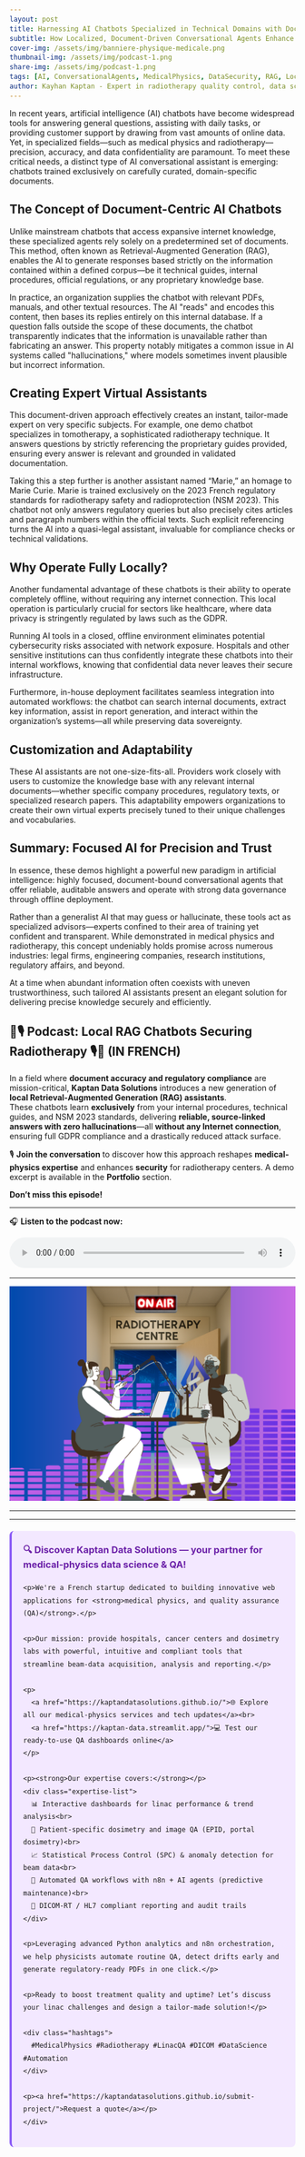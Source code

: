 ```yaml
---
layout: post
title: Harnessing AI Chatbots Specialized in Technical Domains with Document-Based Knowledge  
subtitle: How Localized, Document-Driven Conversational Agents Enhance Precision and Security in Fields Like Medical Physics  
cover-img: /assets/img/banniere-physique-medicale.png  
thumbnail-img: /assets/img/podcast-1.png  
share-img: /assets/img/podcast-1.png  
tags: [AI, ConversationalAgents, MedicalPhysics, DataSecurity, RAG, LocalAI, Radiotherapy, RegulatoryCompliance]  
author: Kayhan Kaptan - Expert in radiotherapy quality control, data science and automation
---
```


In recent years, artificial intelligence (AI) chatbots have become widespread tools for answering general questions, assisting with daily tasks, or providing customer support by drawing from vast amounts of online data. Yet, in specialized fields—such as medical physics and radiotherapy—precision, accuracy, and data confidentiality are paramount. To meet these critical needs, a distinct type of AI conversational assistant is emerging: chatbots trained exclusively on carefully curated, domain-specific documents.

## The Concept of Document-Centric AI Chatbots

Unlike mainstream chatbots that access expansive internet knowledge, these specialized agents rely solely on a predetermined set of documents. This method, often known as Retrieval-Augmented Generation (RAG), enables the AI to generate responses based strictly on the information contained within a defined corpus—be it technical guides, internal procedures, official regulations, or any proprietary knowledge base.

In practice, an organization supplies the chatbot with relevant PDFs, manuals, and other textual resources. The AI "reads" and encodes this content, then bases its replies entirely on this internal database. If a question falls outside the scope of these documents, the chatbot transparently indicates that the information is unavailable rather than fabricating an answer. This property notably mitigates a common issue in AI systems called "hallucinations," where models sometimes invent plausible but incorrect information.

## Creating Expert Virtual Assistants

This document-driven approach effectively creates an instant, tailor-made expert on very specific subjects. For example, one demo chatbot specializes in tomotherapy, a sophisticated radiotherapy technique. It answers questions by strictly referencing the proprietary guides provided, ensuring every answer is relevant and grounded in validated documentation.

Taking this a step further is another assistant named “Marie,” an homage to Marie Curie. Marie is trained exclusively on the 2023 French regulatory standards for radiotherapy safety and radioprotection (NSM 2023). This chatbot not only answers regulatory queries but also precisely cites articles and paragraph numbers within the official texts. Such explicit referencing turns the AI into a quasi-legal assistant, invaluable for compliance checks or technical validations.

## Why Operate Fully Locally?

Another fundamental advantage of these chatbots is their ability to operate completely offline, without requiring any internet connection. This local operation is particularly crucial for sectors like healthcare, where data privacy is stringently regulated by laws such as the GDPR.

Running AI tools in a closed, offline environment eliminates potential cybersecurity risks associated with network exposure. Hospitals and other sensitive institutions can thus confidently integrate these chatbots into their internal workflows, knowing that confidential data never leaves their secure infrastructure.

Furthermore, in-house deployment facilitates seamless integration into automated workflows: the chatbot can search internal documents, extract key information, assist in report generation, and interact within the organization’s systems—all while preserving data sovereignty.

## Customization and Adaptability

These AI assistants are not one-size-fits-all. Providers work closely with users to customize the knowledge base with any relevant internal documents—whether specific company procedures, regulatory texts, or specialized research papers. This adaptability empowers organizations to create their own virtual experts precisely tuned to their unique challenges and vocabularies.

## Summary: Focused AI for Precision and Trust

In essence, these demos highlight a powerful new paradigm in artificial intelligence: highly focused, document-bound conversational agents that offer reliable, auditable answers and operate with strong data governance through offline deployment.

Rather than a generalist AI that may guess or hallucinate, these tools act as specialized advisors—experts confined to their area of training yet confident and transparent. While demonstrated in medical physics and radiotherapy, this concept undeniably holds promise across numerous industries: legal firms, engineering companies, research institutions, regulatory affairs, and beyond.

At a time when abundant information often coexists with uneven trustworthiness, such tailored AI assistants present an elegant solution for delivering precise knowledge securely and efficiently.


## 🤖🎙️ Podcast: Local RAG Chatbots Securing Radiotherapy 🎙️🤖 (IN FRENCH)

In a field where **document accuracy and regulatory compliance** are mission-critical, **Kaptan Data Solutions** introduces a new generation of **local Retrieval-Augmented Generation (RAG) assistants**.  
These chatbots learn **exclusively** from your internal procedures, technical guides, and NSM 2023 standards, delivering **reliable, source-linked answers with zero hallucinations**—all **without any Internet connection**, ensuring full GDPR compliance and a drastically reduced attack surface.

🎙️ **Join the conversation** to discover how this approach reshapes **medical-physics expertise** and enhances **security** for radiotherapy centers. A demo excerpt is available in the **Portfolio** section.

**Don’t miss this episode!**

---

🎧 **Listen to the podcast now:**

<audio controls style="width: 100%; max-width: 600px;">
  <source src="/podcast_kds/CorpoRAG-1.wav" type="audio/wav">
  Your browser does not support the audio element.
</audio>

---

![RAG chatbot in action](/assets/img/podcast-1.png)

---



---

<html lang="fr">
<head>
    <meta charset="UTF-8">
    <meta name="viewport" content="width=device-width, initial-scale=1.0">
    <title>Kaptan Data Solutions</title>
    <style>
        .citation {
            background-color: #f3e8ff;
            border-left: 4px solid #8b5cf6;
            padding: 20px;
            margin: 20px 0;
            border-radius: 8px;
            font-family: -apple-system, BlinkMacSystemFont, 'Segoe UI', Roboto, sans-serif;
            line-height: 1.6;
        }
        .citation h3 {
            color: #6b21a8;
            margin-top: 0;
        }
        .citation a {
            color: #7c3aed;
            text-decoration: none;
        }
        .citation a:hover {
            text-decoration: underline;
        }
        .expertise-list {
            margin: 15px 0;
        }
        .hashtags {
            font-weight: bold;
            color: #7c3aed;
            margin-top: 15px;
        }
    </style>
</head>
<body>
    <div class="citation">
        <h3>🔍 Discover Kaptan Data Solutions — your partner for medical-physics data science & QA!</h3>

    <p>We're a French startup dedicated to building innovative web applications for <strong>medical physics, and quality assurance (QA)</strong>.</p>

    <p>Our mission: provide hospitals, cancer centers and dosimetry labs with powerful, intuitive and compliant tools that streamline beam-data acquisition, analysis and reporting.</p>

    <p>
      <a href="https://kaptandatasolutions.github.io/">🌐 Explore all our medical-physics services and tech updates</a><br>
      <a href="https://kaptan-data.streamlit.app/">💻 Test our ready-to-use QA dashboards online</a>
    </p>

    <p><strong>Our expertise covers:</strong></p>
    <div class="expertise-list">
      📊 Interactive dashboards for linac performance & trend analysis<br>
      🔬 Patient-specific dosimetry and image QA (EPID, portal dosimetry)<br>
      📈 Statistical Process Control (SPC) & anomaly detection for beam data<br>
      🤖 Automated QA workflows with n8n + AI agents (predictive maintenance)<br>
      📑 DICOM-RT / HL7 compliant reporting and audit trails
    </div>

    <p>Leveraging advanced Python analytics and n8n orchestration, we help physicists automate routine QA, detect drifts early and generate regulatory-ready PDFs in one click.</p>

    <p>Ready to boost treatment quality and uptime? Let’s discuss your linac challenges and design a tailor-made solution!</p>

    <div class="hashtags">
      #MedicalPhysics #Radiotherapy #LinacQA #DICOM #DataScience #Automation
    </div>

    <p><a href="https://kaptandatasolutions.github.io/submit-project/">Request a quote</a></p>
    </div>
</body>
</html>  